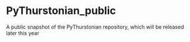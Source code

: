 # PyThurstonian_public
A public snapshot of the PyThurstonian repository, which will be released later this year
